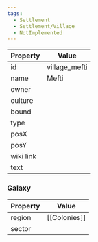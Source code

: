 ```yaml
---
tags:
  - Settlement
  - Settlement/Village
  - NotImplemented
---
```


| Property  | Value         |
| --------- | ------------- |
| id        | village_mefti |
| name      | Mefti         |
| owner     |               |
| culture   |               |
| bound     |               |
| type      |               |
| posX      |               |
| posY      |               |
| wiki link |               |
| text      |               |

### Galaxy
| Property | Value        |
| -------- | ------------ |
| region   | [[Colonies]] |
| sector   |              |
